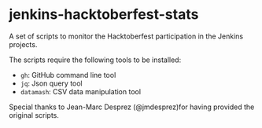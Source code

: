 # jenkins-hacktoberfest-stats

A set of scripts to monitor the Hacktoberfest participation in the Jenkins projects.

The scripts require the following tools to be installed:

- `gh`: GitHub command line tool
- `jq`: Json query tool
- `datamash`: CSV data manipulation tool 

Special thanks to Jean-Marc Desprez (@jmdesprez)for having provided the original scripts.